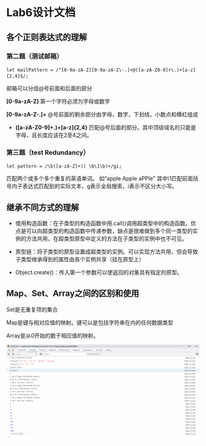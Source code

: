 # Lab6设计文档

## 各个正则表达式的理解

### 第二题（测试邮箱）

```
let mailPattern = /^[0-9a-zA-Z][0-9a-zA-Z\-.]+@([a-zA-Z0-9]+\.)+[a-z]{2,4}$/;
```

邮箱可以分成@号前面和后面的部分

**[0-9a-zA-Z]** 第一个字符必须为字母或数字

**[0-9a-zA-Z\-.]+** @号前面的剩余部分由字母，数字，下划线，小数点和横杠组成

- **([a-zA-Z0-9]+\.)+[a-z]{2,4}** 匹配@号后面的部分。其中顶级域名的只能是字母，且长度应该在2至4之间。

### 第三题（test Redundancy）

```
let pattern = /\b([a-zA-Z]+)( \b\1\b)+/gi;
```

匹配两个或多个多个重复的英语单词。 如“apple Apple aPPle" 其中\1匹配前面括号内子表达式匹配到的实际文本，g表示全局搜索，i表示不区分大小写。



## 继承不同方式的理解

- 借用构造函数：在子类型的构造函数中用.call()调用超类型中的构造函数。优点是可以向超类型的构造函数中传递参数，缺点是很难做到多个同一类型的实例的方法共用，在超类型原型中定义的方法在子类型的实例中也不可见。

- 原型链：将子类型的原型设置成超类型的实例。可以实现方法共用，但会导致子类型继承得到的属性由各个实例共享（挂在原型上）

- Object.create()：传入第一个参数可以使返回的对象具有指定的原型。

  

## Map、Set、Array之间的区别和使用

Set是无重复项的集合

Map是键与相对应值的映射。键可以是包括字符串在内的任何数据类型

Array是从0开始的数于相应值的映射。





![lab6](lab6.PNG)
